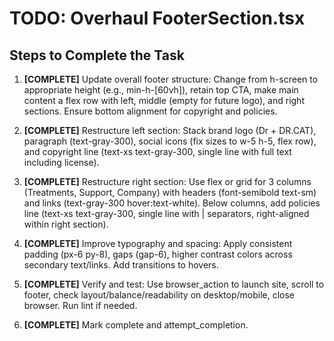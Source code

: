 # TODO: Overhaul FooterSection.tsx

## Steps to Complete the Task

1. **[COMPLETE]** Update overall footer structure: Change from h-screen to appropriate height (e.g., min-h-[60vh]), retain top CTA, make main content a flex row with left, middle (empty for future logo), and right sections. Ensure bottom alignment for copyright and policies.

2. **[COMPLETE]** Restructure left section: Stack brand logo (Dr + DR.CAT), paragraph (text-gray-300), social icons (fix sizes to w-5 h-5, flex row), and copyright line (text-xs text-gray-300, single line with full text including license).

3. **[COMPLETE]** Restructure right section: Use flex or grid for 3 columns (Treatments, Support, Company) with headers (font-semibold text-sm) and links (text-gray-300 hover:text-white). Below columns, add policies line (text-xs text-gray-300, single line with | separators, right-aligned within right section).

4. **[COMPLETE]** Improve typography and spacing: Apply consistent padding (px-6 py-8), gaps (gap-6), higher contrast colors across secondary text/links. Add transitions to hovers.

5. **[COMPLETE]** Verify and test: Use browser_action to launch site, scroll to footer, check layout/balance/readability on desktop/mobile, close browser. Run lint if needed.

6. **[COMPLETE]** Mark complete and attempt_completion.
